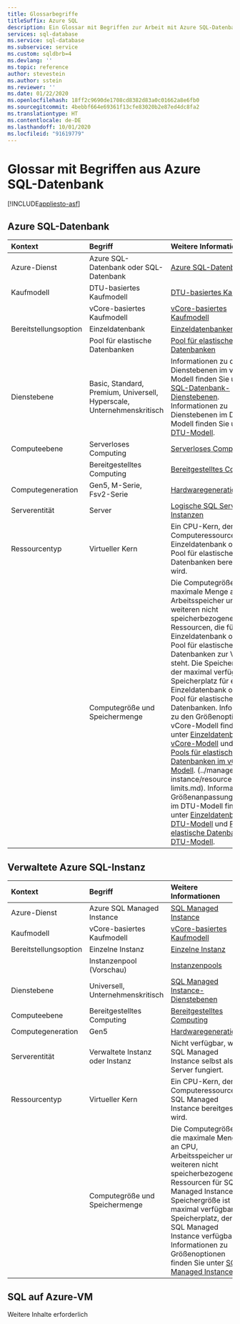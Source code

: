 ```yaml
---
title: Glossarbegriffe
titleSuffix: Azure SQL
description: Ein Glossar mit Begriffen zur Arbeit mit Azure SQL-Datenbank, Azure SQL Managed Instance und SQL auf Azure-VMs.
services: sql-database
ms.service: sql-database
ms.subservice: service
ms.custom: sqldbrb=4
ms.devlang: ''
ms.topic: reference
author: stevestein
ms.author: sstein
ms.reviewer: ''
ms.date: 01/22/2020
ms.openlocfilehash: 18ff2c9690de1708cd8382d83a0c01662a8e6fb0
ms.sourcegitcommit: 4bebbf664e69361f13cfe83020b2e87ed4dc8fa2
ms.translationtype: HT
ms.contentlocale: de-DE
ms.lasthandoff: 10/01/2020
ms.locfileid: "91619779"
---
```

# <a name="azure-sql-database-glossary-of-terms"></a>Glossar mit Begriffen aus Azure SQL-Datenbank
[!INCLUDE[appliesto-asf](includes/appliesto-asf.md)]

## <a name="azure-sql-database"></a>Azure SQL-Datenbank

|Kontext|Begriff|Weitere Informationen|
|:---|:---|:---|
|Azure-Dienst|Azure SQL-Datenbank oder SQL-Datenbank|[Azure SQL-Datenbank](database/sql-database-paas-overview.md)|
|Kaufmodell|DTU-basiertes Kaufmodell|[DTU-basiertes Kaufmodell](database/service-tiers-dtu.md)|
||vCore-basiertes Kaufmodell|[vCore-basiertes Kaufmodell](database/service-tiers-vcore.md)|
|Bereitstellungsoption |Einzeldatenbank|[Einzeldatenbanken](database/single-database-overview.md)|
||Pool für elastische Datenbanken|[Pool für elastische Datenbanken](database/elastic-pool-overview.md)|
|Dienstebene|Basic, Standard, Premium, Universell, Hyperscale, Unternehmenskritisch|Informationen zu den Dienstebenen im vCore-Modell finden Sie unter [SQL-Datenbank-Dienstebenen](database/service-tiers-vcore.md#service-tiers). Informationen zu Dienstebenen im DTU-Modell finden Sie unter [DTU-Modell](database/service-tiers-dtu.md#compare-the-dtu-based-service-tiers).|
|Computeebene|Serverloses Computing|[Serverloses Computing](database/service-tiers-vcore.md#compute-tiers):
||Bereitgestelltes Computing|[Bereitgestelltes Computing](database/service-tiers-vcore.md#compute-tiers)
|Computegeneration|Gen5, M-Serie, Fsv2-Serie|[Hardwaregenerationen](database/service-tiers-vcore.md#hardware-generations)
|Serverentität| Server |[Logische SQL Server-Instanzen](database/logical-servers.md)|
|Ressourcentyp|Virtueller Kern|Ein CPU-Kern, der der Computeressource für eine Einzeldatenbank oder einen Pool für elastische Datenbanken bereitgestellt wird. |
||Computegröße und Speichermenge|Die Computegröße ist die maximale Menge an CPU, Arbeitsspeicher und weiteren nicht speicherbezogenen Ressourcen, die für eine Einzeldatenbank oder einen Pool für elastische Datenbanken zur Verfügung steht.  Die Speichergröße ist der maximal verfügbare Speicherplatz für eine Einzeldatenbank oder einen Pool für elastische Datenbanken. Informationen zu den Größenoptionen im vCore-Modell finden Sie unter [Einzeldatenbanken im vCore-Modell](database/resource-limits-vcore-single-databases.md) und unter [Pools für elastische Datenbanken im vCore-Modell](database/resource-limits-vcore-elastic-pools.md).  (../managed-instance/resource-limits.md).  Informationen zu Größenanpassungsoptionen im DTU-Modell finden Sie unter [Einzeldatenbanken im DTU-Modell](database/resource-limits-dtu-single-databases.md) und [Pools für elastische Datenbanken im DTU-Modell](database/resource-limits-dtu-elastic-pools.md).

## <a name="azure-sql-managed-instance"></a>Verwaltete Azure SQL-Instanz

|Kontext|Begriff|Weitere Informationen|
|:---|:---|:---|
|Azure-Dienst|Azure SQL Managed Instance|[SQL Managed Instance](managed-instance/sql-managed-instance-paas-overview.md)|
|Kaufmodell|vCore-basiertes Kaufmodell|[vCore-basiertes Kaufmodell](database/service-tiers-vcore.md)|
|Bereitstellungsoption |Einzelne Instanz|[Einzelne Instanz](managed-instance/sql-managed-instance-paas-overview.md)|
||Instanzenpool (Vorschau)|[Instanzenpools](managed-instance/instance-pools-overview.md)|
|Dienstebene|Universell, Unternehmenskritisch|[SQL Managed Instance-Dienstebenen](managed-instance/sql-managed-instance-paas-overview.md#service-tiers)|
|Computeebene|Bereitgestelltes Computing|[Bereitgestelltes Computing](database/service-tiers-vcore.md#compute-tiers)|
|Computegeneration|Gen5|[Hardwaregenerationen](database/service-tiers-vcore.md#hardware-generations)
|Serverentität|Verwaltete Instanz oder Instanz| Nicht verfügbar, weil SQL Managed Instance selbst als Server fungiert. |
|Ressourcentyp|Virtueller Kern|Ein CPU-Kern, der der Computeressource für SQL Managed Instance bereitgestellt wird.|
||Computegröße und Speichermenge|Die Computegröße ist die maximale Menge an CPU, Arbeitsspeicher und weiteren nicht speicherbezogenen Ressourcen für SQL Managed Instance.  Die Speichergröße ist der maximal verfügbare Speicherplatz, der für SQL Managed Instance verfügbar ist.  Informationen zu Größenoptionen finden Sie unter [SQL Managed Instance](managed-instance/resource-limits.md). |

## <a name="sql-on-azure-vm"></a>SQL auf Azure-VM

Weitere Inhalte erforderlich
